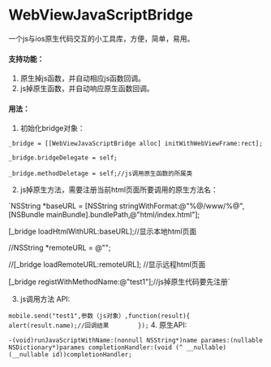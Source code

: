 # WebViewJavaScriptBridge
一个js与ios原生代码交互的小工具库，方便，简单，易用。
#### 支持功能：
1. 原生掉js函数，并自动相应js函数回调。
2. js掉原生函数，并自动响应原生函数回调。
#### 用法：
1. 初始化bridge对象：

`_bridge = [[WebViewJavaScriptBridge alloc] initWithWebViewFrame:rect];`

`_bridge.bridgeDelegate = self;`

`_bridge.methodDeletage = self;//js调用原生函数的所属类`

2. js掉原生方法，需要注册当前html页面所要调用的原生方法名：

`NSString *baseURL = [NSString stringWithFormat:@"%@/www/%@",[NSBundle mainBundle].bundlePath,@"html/index.html"];

[_bridge loadHtmlWithURL:baseURL];//显示本地html页面

//NSString *remoteURL = @"";

//[_bridge loadRemoteURL:remoteURL]; //显示远程html页面

[_bridge registWithMethodName:@"test1"];//js掉原生代码要先注册`

3. js调用方法 API:

`mobile.send("test1",参数（js对象）,function(result){
                    alert(result.name);//回调结果
        });`
4. 原生API:

`-(void)runJavaScriptWithName:(nonnull NSString*)name parames:(nullable NSDictionary*)parames completionHandler:(void (^ __nullable)(__nullable id))completionHandler;`

